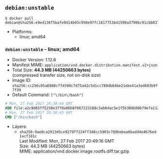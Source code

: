 ## `debian:unstable`

```console
$ docker pull debian@sha256:e9ed136f5bafe9d14b93c950e97fc1817753b41590a3798bc91cbb837c9274be
```

-	Platforms:
	-	linux; amd64

### `debian:unstable` - linux; amd64

-	Docker Version: 1.12.6
-	Manifest MIME: `application/vnd.docker.distribution.manifest.v2+json`
-	Total Size: **44.3 MB (44250663 bytes)**  
	(compressed transfer size, not on-disk size)
-	Image ID: `sha256:cc256c05a6980cf7d390c7d75a42c5d1cc789db84be21ebe41a3ed683b9f7f39`
-	Default Command: `["\/bin\/bash"]`

```dockerfile
# Mon, 27 Feb 2017 20:38:44 GMT
ADD file:a2c9d65ff5258e3778a86b8f667223188c3ab6dac5e1f5b380b88679e7a11246 in / 
# Mon, 27 Feb 2017 20:38:45 GMT
CMD ["/bin/bash"]
```

-	Layers:
	-	`sha256:9ae0ca2913d5ce9279ff224ff348cc5903c789bebea6badd4e4676ed1acf181c`  
		Last Modified: Mon, 27 Feb 2017 20:49:16 GMT  
		Size: 44.3 MB (44250663 bytes)  
		MIME: application/vnd.docker.image.rootfs.diff.tar.gzip
